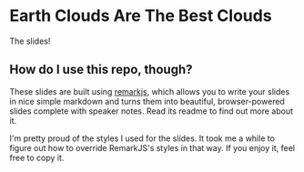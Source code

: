 Earth Clouds Are The Best Clouds
================================

The slides!


How do I use this repo, though?
-------------------------------

These slides are built using [remarkjs](https://github.com/gnab/remark), which allows you to write your slides in nice simple markdown and turns them into beautiful, browser-powered slides complete with speaker notes. Read its readme to find out more about it.

I'm pretty proud of the styles I used for the slides. It took me a while to figure out how to override RemarkJS's styles in that way. If you enjoy it, feel free to copy it.
